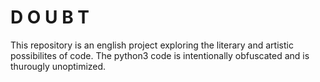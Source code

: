 # D O U B T
This repository is an english project exploring the literary and artistic possibilites of code.
The python3 code is intentionally obfuscated and is thurougly unoptimized.